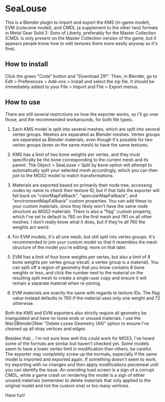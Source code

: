 # SeaLouse
This is a Blender plugin to import and export the KMS (in-game model), EVM (cutscene model), and CMDL (a supplement to the other two) formats in Metal Gear Solid 2: Sons of Liberty, preferably for the Master Collection (CMDL is only present on the Master Collection version of the game, but it appears people know how to edit textures there more easily anyway so it's fine).

## How to install
Click the green "Code" button and "Download ZIP". Then, in Blender, go to Edit > Preferences > Add-ons > Install and select the zip file. It should be immediately added to your File > Import and File > Export menus.

## How to use
There are still several restrictions on how the exporter works, so I'll go over those, and the recommended workarounds, for both file types.
1. Each KMS model is split into several meshes, which are split into several vertex groups. Meshes are separated as Blender meshes. Vertex groups are separated as Blender materials, even though it's possible for two vertex groups (even on the same mesh) to have the same textures. 
2. KMS has a limit of two bone weights per vertex, and they must specifically be the bone corresponding to the current mesh and its parent. The Object > SeaLouse > Split by bone option will attempt to automatically split your selected mesh accordingly, which you can then join to the MGS2 model to match transformations.
3. Materials are exported based on primarily their node tree, accessing nodes by name to check their texture ID, but if that fails the exporter will fall back on "colorMapFallback", "specularMapFallback", and "environmentMapFallback" custom properties. You can add these to your custom materials, since they likely won't have the same node structure as MGS2 materials. There is also a "flag" custom property, which I've set to default to 760 on the first mesh and 761 on all other meshes. I don't really know what it does, but if they're all 760 the weights act weird.

1. For EVM models, it's all one mesh, but still split into vertex groups. It's recommended to join your custom model so that it resembles the mesh structure of the model you're editing; more on that later.
2. EVM has a limit of four bone weights per vertex, but also a limit of 8 bone weights per vertex group (recall, a vertex group is a material). You can split off a region of geometry that you know contains 8 bone weights or less, and click the number next to the material on the resulting split mesh to create a single-user copy and ensure it will remain a separate material when re-joining.
3. EVM materials are exactly the same with regards to texture IDs. The flag value instead defaults to 760 if the material uses only one weight and 72 otherwise.

Both the KMS and EVM exporters also strictly require all geometry be triangulated and have no loose ends or unused materials. I use the Nier2Blender2Nier "Delete Loose Geometry (All)" option to ensure I've cleaned up all stray vertices and edges.

Besides that... I'm not sure how well this could work for MGS3, I've heard some of the formats are similar but haven't checked yet. Some models seem to have a lower vertex limit in modification than others, be careful. The exporter may completely screw up the normals, especially if the same model is imported and exported again. If something doesn't seem to work, try exporting with no changes and then apply modifications piecemeal until you can identify the issue. An unending load screen is a sign of a corrupt CMDL, while a game crash on rendering the model is a sign of either unused materials (remember to delete materials that only applied to the original model and not the custom one) or too many vertices.

Have fun!
